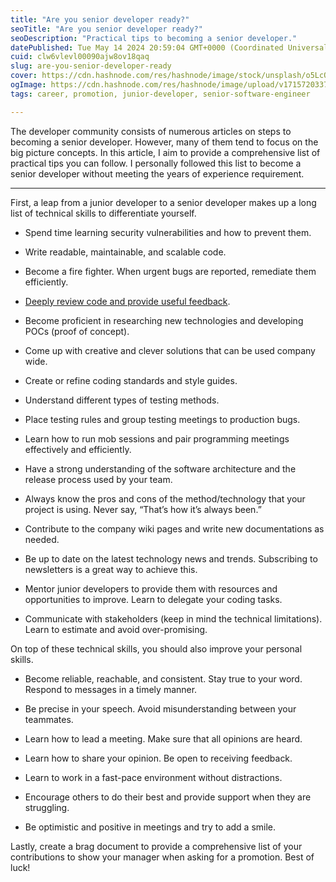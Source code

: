 ```yaml
---
title: "Are you senior developer ready?"
seoTitle: "Are you senior developer ready?"
seoDescription: "Practical tips to becoming a senior developer."
datePublished: Tue May 14 2024 20:59:04 GMT+0000 (Coordinated Universal Time)
cuid: clw6vlevl00090ajw8ov18qaq
slug: are-you-senior-developer-ready
cover: https://cdn.hashnode.com/res/hashnode/image/stock/unsplash/o5LcQ9GkT6A/upload/d9643b0d26f2c00ac9a91b21180d4f7b.jpeg
ogImage: https://cdn.hashnode.com/res/hashnode/image/upload/v1715720337774/cfe1aa1b-48ca-4889-876a-4125b5dd7ac8.avif
tags: career, promotion, junior-developer, senior-software-engineer

---
```


The developer community consists of numerous articles on steps to becoming a senior developer. However, many of them tend to focus on the big picture concepts. In this article, I aim to provide a comprehensive list of practical tips you can follow. I personally followed this list to become a senior developer without meeting the years of experience requirement.

---

First, a leap from a junior developer to a senior developer makes up a long list of technical skills to differentiate yourself.

* Spend time learning security vulnerabilities and how to prevent them.
    
* Write readable, maintainable, and scalable code.
    
* Become a fire fighter. When urgent bugs are reported, remediate them efficiently.
    
* [Deeply review code and provide useful feedback](https://blogs.namitoyokota.com/reviewers-guide-to-effective-code-review).
    
* Become proficient in researching new technologies and developing POCs (proof of concept).
    
* Come up with creative and clever solutions that can be used company wide.
    
* Create or refine coding standards and style guides.
    
* Understand different types of testing methods.
    
* Place testing rules and group testing meetings to production bugs.
    
* Learn how to run mob sessions and pair programming meetings effectively and efficiently.
    
* Have a strong understanding of the software architecture and the release process used by your team.
    
* Always know the pros and cons of the method/technology that your project is using. Never say, “That’s how it’s always been.”
    
* Contribute to the company wiki pages and write new documentations as needed.
    
* Be up to date on the latest technology news and trends. Subscribing to newsletters is a great way to achieve this.
    
* Mentor junior developers to provide them with resources and opportunities to improve. Learn to delegate your coding tasks.
    
* Communicate with stakeholders (keep in mind the technical limitations). Learn to estimate and avoid over-promising.
    

On top of these technical skills, you should also improve your personal skills.

* Become reliable, reachable, and consistent. Stay true to your word. Respond to messages in a timely manner.
    
* Be precise in your speech. Avoid misunderstanding between your teammates.
    
* Learn how to lead a meeting. Make sure that all opinions are heard.
    
* Learn how to share your opinion. Be open to receiving feedback.
    
* Learn to work in a fast-pace environment without distractions.
    
* Encourage others to do their best and provide support when they are struggling.
    
* Be optimistic and positive in meetings and try to add a smile.
    

Lastly, create a brag document to provide a comprehensive list of your contributions to show your manager when asking for a promotion. Best of luck!
